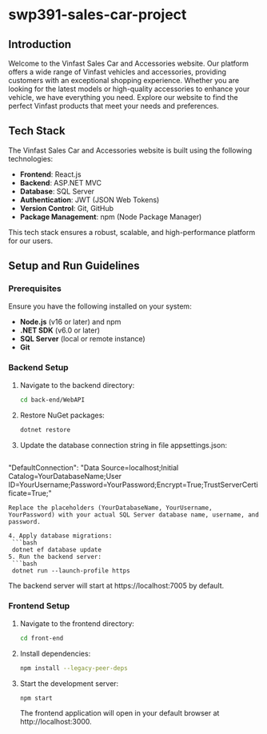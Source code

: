 # swp391-sales-car-project

## Introduction

Welcome to the Vinfast Sales Car and Accessories website. Our platform offers a wide range of Vinfast vehicles and accessories, providing customers with an exceptional shopping experience. Whether you are looking for the latest models or high-quality accessories to enhance your vehicle, we have everything you need. Explore our website to find the perfect Vinfast products that meet your needs and preferences.

## Tech Stack

The Vinfast Sales Car and Accessories website is built using the following technologies:

- **Frontend**: React.js
- **Backend**: ASP.NET MVC
- **Database**: SQL Server
- **Authentication**: JWT (JSON Web Tokens)
- **Version Control**: Git, GitHub
- **Package Management**: npm (Node Package Manager)

This tech stack ensures a robust, scalable, and high-performance platform for our users.

## Setup and Run Guidelines

### Prerequisites

Ensure you have the following installed on your system:
- **Node.js** (v16 or later) and npm
- **.NET SDK** (v6.0 or later)
- **SQL Server** (local or remote instance)
- **Git**

### Backend Setup

1. Navigate to the backend directory:
    ```bash
   cd back-end/WebAPI

2. Restore NuGet packages:
    ```bash
    dotnet restore

3. Update the database connection string in file appsettings.json:
   ```bash
  "DefaultConnection": "Data Source=localhost;Initial Catalog=YourDatabaseName;User ID=YourUsername;Password=YourPassword;Encrypt=True;TrustServerCertificate=True;"
  ```
  Replace the placeholders (YourDatabaseName, YourUsername, YourPassword) with your actual SQL Server database name, username, and password.

4. Apply database migrations:
   ```bash
   dotnet ef database update
5. Run the backend server:
   ```bash
   dotnet run --launch-profile https
   ```
   
   The backend server will start at https://localhost:7005 by default.

### Frontend Setup

1. Navigate to the frontend directory:
   ```bash
   cd front-end

2. Install dependencies:
   ```bash
   npm install --legacy-peer-deps

3. Start the development server:
   ```bash
   npm start
   ```

   The frontend application will open in your default browser at http://localhost:3000.